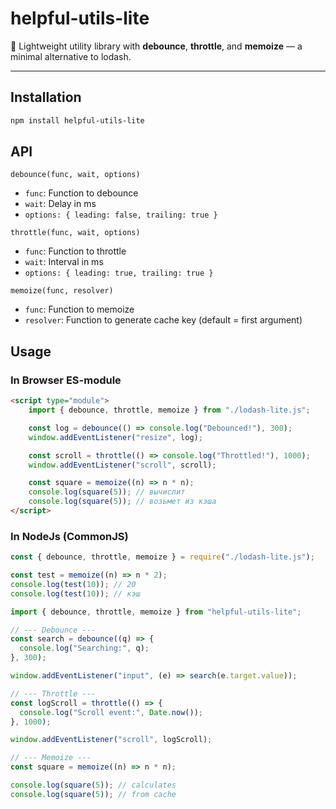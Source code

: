 # helpful-utils-lite

🚀 Lightweight utility library with **debounce**, **throttle**, and **memoize** — a minimal alternative to lodash.

---

## Installation

```bash
npm install helpful-utils-lite
```

## API

`debounce(func, wait, options)`
 - `func`: Function to debounce
 - `wait`: Delay in ms
 - `options: { leading: false, trailing: true }`

`throttle(func, wait, options)`
 - `func`: Function to throttle
 - `wait`: Interval in ms
 - `options: { leading: true, trailing: true }`

`memoize(func, resolver)`
 - `func`: Function to memoize
 - `resolver`: Function to generate cache key (default = first argument)

## Usage

### In Browser ES-module

```html
<script type="module">
    import { debounce, throttle, memoize } from "./lodash-lite.js";

    const log = debounce(() => console.log("Debounced!"), 300);
    window.addEventListener("resize", log);

    const scroll = throttle(() => console.log("Throttled!"), 1000);
    window.addEventListener("scroll", scroll);

    const square = memoize((n) => n * n);
    console.log(square(5)); // вычислит
    console.log(square(5)); // возьмет из кэша
</script>
```

### In NodeJs (CommonJS)

```js
const { debounce, throttle, memoize } = require("./lodash-lite.js");

const test = memoize((n) => n * 2);
console.log(test(10)); // 20
console.log(test(10)); // кэш

```


```js
import { debounce, throttle, memoize } from "helpful-utils-lite";

// --- Debounce ---
const search = debounce((q) => {
  console.log("Searching:", q);
}, 300);

window.addEventListener("input", (e) => search(e.target.value));

// --- Throttle ---
const logScroll = throttle(() => {
  console.log("Scroll event:", Date.now());
}, 1000);

window.addEventListener("scroll", logScroll);

// --- Memoize ---
const square = memoize((n) => n * n);

console.log(square(5)); // calculates
console.log(square(5)); // from cache

```
